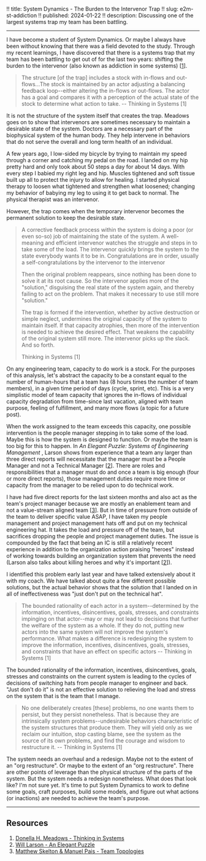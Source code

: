 !! title: System Dynamics - The Burden to the Intervenor Trap
!! slug: e2m-st-addiction
!! published: 2024-01-22
!! description: Discussing one of the largest systems trap my team has been battling.

---

I have become a student of System Dynamics. Or maybe I always have been without knowing that there
was a field devoted to the study. Through my recent learnings, I have discovered that there is a
systems trap that my team has been battling to get out of for the last two years: shifting the
burden to the intervenor (also known as addiction in some systems)
[[1](https://www.chelseagreen.com/product/thinking-in-systems/)]. 

> The structure [of the trap] includes a stock with in-flows and out-flows...The stock is maintained
> by an actor adjusting a balancing feedback loop--either altering the in-flows or out-flows. The
> actor has a goal and compares it with a perception of the actual state of the stock to determine
> what action to take. -- Thinking in Systems [1]

It is not the structure of the system itself that creates the trap. Meadows goes on to show that
intervenors are sometimes necessary to maintain a desirable state of the system. Doctors are a
necessary part of the biophysical system of the human body. They help intervene in behaviors that do
not serve the overall and long term health of an individual. 

A few years ago, I low-sided my bicycle by trying to maintain my speed through a corner and catching
my pedal on the road. I landed on my hip pretty hard and only took about 50 steps a day for about 14
days. With every step I babied my right leg and hip. Muscles tightened and soft tissue built up all
to protect the injury to allow for healing. I started physical therapy to loosen what tightened and
strengthen what loosened; changing my behavior of babying my leg to using it to get back to normal.
The physical therapist was an intervenor.

However, the trap comes when the temporary intervenor becomes the permanent solution to keep the
desirable state.

> A corrective feedback process within the system is doing a poor (or even so-so) job of maintaining
> the state of the system. A well-meaning and efficient intervenor watches the struggle and steps in
> to take some of the load. The intervenor quickly brings the system to the state everybody wants it
> to be in. Congratulations are in order, usually a self-congratulations by the intervenor to the
> intervenor
>
> Then the original problem reappears, since nothing has been done to solve it at its root cause. So
> the intervenor applies more of the "solution," disguising the real state of the system again, and
> thereby failing to act on the problem. That makes it necessary to use still more "solution."
>
> The trap is formed if the intervention, whether by active destruction or simple neglect,
> undermines the original capacity of the system to maintain itself. If that capacity atrophies,
> then more of the intervention is needed to achieve the desired effect. That weakens the capability
> of the original system still more. The intervenor picks up the slack. And so forth.
> 
> Thinking in Systems [1]

On any engineering team, capacity to do work is a stock. For the purposes of this analysis, let's
abstract the capacity to be a constant equal to the number of human-hours that a team has (8 hours
times the number of team members), in a given time period of days (cycle, sprint, etc). This is a
very simplistic model of team capacity that ignores the in-flows of individual capacity degradation
from time-since last vacation, aligned with team purpose, feeling of fulfillment, and many more
flows (a topic for a future post).

When the work assigned to the team exceeds this capacity, one possible intervention is the people
manager stepping in to take some of the load. Maybe this is how the system is designed to function.
Or maybe the team is too big for this to happen. In _An Elegant Puzzle: Systems of Engineering
Management_ , Larson shows from experience that a team any larger than three direct reports will
necessitate that the manager must be a People Manager and not a Technical Manager
[[2](https://lethain.com/elegant-puzzle/)]. There are roles and responsibilities that a manager must
do and once a team is big enough (four or more direct reports), those management duties require more
time or capacity from the manager to be relied upon to do technical work.

I have had five direct reports for the last sixteen months and also act as the team's project
manager because we are mostly an enablement team and not a value-stream aligned team
[[3](https://teamtopologies.com/book)]. But in time of pressure from outside of the team to deliver
specific value ASAP, I have taken my people management and project management hats off and put on my
technical engineering hat. It takes the load and pressure off of the team, but sacrifices dropping
the people and project management duties. The issue is compounded by the fact that being an IC is
still a relatively recent experience in addition to the organization action praising "heroes"
instead of working towards building an organization system that prevents the need (Larson also talks
about killing heroes and why it's important [[2](https://lethain.com/elegant-puzzle/)]). 

I identified this problem early last year and have talked extensively about it with my coach. We
have talked about quite a few different possible solutions, but the actual behavior shows that the
solution that I landed on in all of ineffectiveness was "just don't put on the technical hat".

> The bounded rationality of each actor in a system--determined by the information, incentives,
> disincentives, goals, stresses, and constraints impinging on that actor--may or may not lead to
> decisions that further the welfare of the system as a whole. If they do not, putting new actors
> into the same system will not improve the system's performance. What makes a difference is
> redesigning the system to improve the information, incentives, disincentives, goals, stresses, and
> constraints that have an effect on specific actors -- Thinking in Systems [1]

The bounded rationality of the information, incentives, disincentives, goals, stresses and
constraints on the current system is leading to the cycles of decisions of switching hats from
people manager to engineer and back. "Just don't do it" is not an effective solution to relieving
the load and stress on the system that is the team that I manage. 

> No one deliberately creates [these] problems, no one wants them to persist, but they persist
> nonetheless. That is because they are intrinsically system problems--undesirable behaviors
> characteristic of the system structures that produce them. They will yield only as we reclaim our
> intuition, stop casting blame, see the system as the source of its own problems, and find the
> courage and wisdom to restructure it. -- Thinking in Systems [1]

The system needs an overhaul and a redesign. Maybe not to the extent of an "org restructure". Or
maybe to the extent of an "org restructure". There are other points of leverage than the physical
structure of the parts of the system. But the system needs a redesign nonetheless. What does that
look like? I'm not sure yet. It's time to put System Dynamics to work to define some goals, craft
purposes, build some models, and figure out what actions (or inactions) are needed to achieve the
team's purpose.

---

## Resources

1. [Donella H. Meadows - Thinking in Systems](https://www.chelseagreen.com/product/thinking-in-systems/)
2. [Will Larson - An Elegant Puzzle](https://lethain.com/elegant-puzzle/)
3. [Matthew Skelton & Manuel Pais - Team Topologies](https://teamtopologies.com/book)
